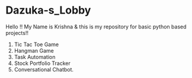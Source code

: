 # Dazuka-s_Lobby
Hello !!
My Name is Krishna & this is my repository for basic python based projects!! 

1. Tic Tac Toe Game
2. Hangman Game
3. Task Automation
4. Stock Portfolio Tracker
5.  Conversational Chatbot.

